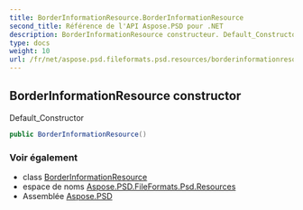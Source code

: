 ```yaml
---
title: BorderInformationResource.BorderInformationResource
second_title: Référence de l'API Aspose.PSD pour .NET
description: BorderInformationResource constructeur. Default_Constructor
type: docs
weight: 10
url: /fr/net/aspose.psd.fileformats.psd.resources/borderinformationresource/borderinformationresource/
---
```

## BorderInformationResource constructor

Default_Constructor

```csharp
public BorderInformationResource()
```

### Voir également

* class [BorderInformationResource](../)
* espace de noms [Aspose.PSD.FileFormats.Psd.Resources](../../borderinformationresource/)
* Assemblée [Aspose.PSD](../../../)


